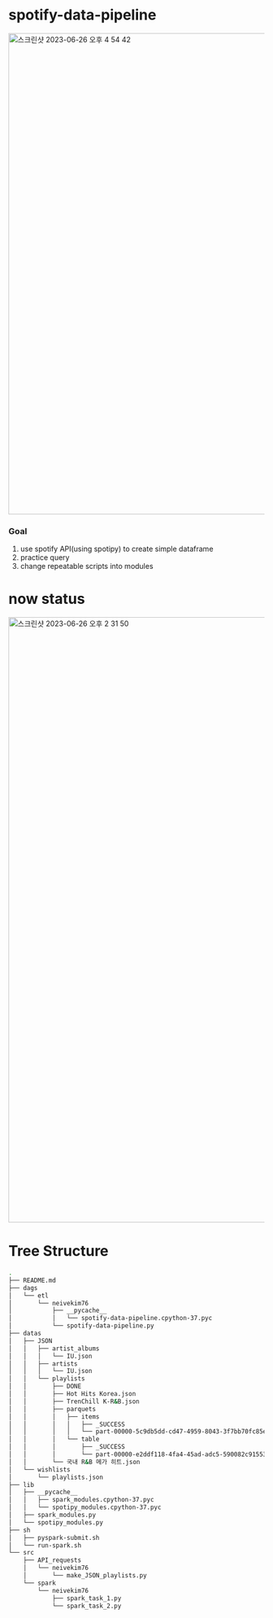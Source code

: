 # spotify-data-pipeline
<img width="946" alt="스크린샷 2023-06-26 오후 4 54 42" src="https://github.com/hooniegit/spotify-data-pipeline/assets/130134750/4601e8cd-d880-46a0-9eae-bbd7b642d218">

### Goal
1. use spotify API(using spotipy) to create simple dataframe
2. practice query
3. change repeatable scripts into modules

# now status
<img width="1190" alt="스크린샷 2023-06-26 오후 2 31 50" src="https://github.com/hooniegit/spotify-data-pipeline/assets/130134750/49609609-a962-4b73-805c-2e1000da85c8">


# Tree Structure
```bash
.
├── README.md
├── dags
│   └── etl
│       └── neivekim76
│           ├── __pycache__
│           │   └── spotify-data-pipeline.cpython-37.pyc
│           └── spotify-data-pipeline.py
├── datas
│   ├── JSON
│   │   ├── artist_albums
│   │   │   └── IU.json
│   │   ├── artists
│   │   │   └── IU.json
│   │   └── playlists
│   │       ├── DONE
│   │       ├── Hot Hits Korea.json
│   │       ├── TrenChill K-R&B.json
│   │       ├── parquets
│   │       │   ├── items
│   │       │   │   ├── _SUCCESS
│   │       │   │   └── part-00000-5c9db5dd-cd47-4959-8043-3f7bb70fc85e-c000.snappy.parquet
│   │       │   └── table
│   │       │       ├── _SUCCESS
│   │       │       └── part-00000-e2ddf118-4fa4-45ad-adc5-590082c91553-c000.snappy.parquet
│   │       └── 국내 R&B 메가 히트.json
│   └── wishlists
│       └── playlists.json
├── lib
│   ├── __pycache__
│   │   ├── spark_modules.cpython-37.pyc
│   │   └── spotipy_modules.cpython-37.pyc
│   ├── spark_modules.py
│   └── spotipy_modules.py
├── sh
│   ├── pyspark-submit.sh
│   └── run-spark.sh
└── src
    ├── API_requests
    │   └── neivekim76
    │       └── make_JSON_playlists.py
    └── spark
        └── neivekim76
            ├── spark_task_1.py
            └── spark_task_2.py
```
